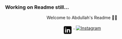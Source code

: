 ### Working on Readme still...

<!--
**Dementor28/Dementor28** is a ✨ _special_ ✨ repository because its `README.md` (this file) appears on your GitHub profile.

Here are some ideas to get you started:

- 🔭 I’m currently working on ...
- 🌱 I’m currently learning ...
- 👯 I’m looking to collaborate on ...
- 🤔 I’m looking for help with ...
- 💬 Ask me about ...
- 📫 How to reach me: ...
- 😄 Pronouns: ...
- ⚡ Fun fact: ...
-->
<div align='center'>
  <p> Welcome to Abdullah's Readme 🚶‍♂️</p>
  <!--  Linkedin Logo  -->
  <p align='center'>
    <a href="https://www.linkedin.com/in/abdullah-11503025b">
      <img src="https://raw.githubusercontent.com/simple-icons/simple-icons/develop/icons/linkedin.svg" alt="LinkedIn" height="30" style="vertical-align:top; margin:4px">
    </a>
    
<!--  Instagram Logo    -->
  <a href="https://www.instagram.com/abduls_20/">
      <img src="https://raw.githubusercontent.com/simple-icons/simple-icons/develop/icons/instagram.svg" alt="Instagram" height="30" style="vertical-align:top; margin:4px">
    </a>
  </p>
</div>



